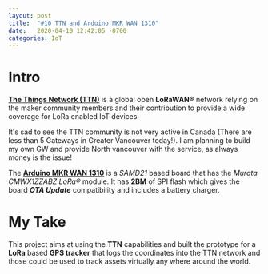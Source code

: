 ```yaml
---
layout: post
title:  "#10 TTN and Arduino MKR WAN 1310"
date:   2020-04-10 12:42:05 -0700
categories: IoT
---
```


# Intro
**[The Things Network (TTN)](https://www.thethingsnetwork.org)** is a global open **LoRaWAN®** network relying on the maker community members and their contribution to provide a wide coverage for LoRa enabled IoT devices. 

It's sad to see the TTN community is not very active in Canada (There are less than 5 Gateways in Greater Vancouver today!). I am planning to build my own GW and provide North vancouver with the service, as always money is the issue!

The **[Arduino MKR WAN 1310](https://store.arduino.cc/usa/mkr-wan-1310)** is a *SAMD21* based board that has the *Murata CMWX1ZZABZ LoRa®* module. It has **2BM** of SPI flash  which gives the board ***OTA Update*** compatibility and includes a battery charger.

# My Take
This project aims at using the **TTN** capabilities and built the prototype for a **LoRa** based **GPS tracker** that logs the coordinates into the TTN network and those could be used to track assets virtually any where around the world. 